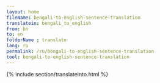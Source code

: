 ```yaml
---
layout: home
fileName: bengali-to-english-sentence-translation
translatein: bengali_to_english
from: bn
to: en
folderName : translate
lang: ru
permalink: /ru/bengali-to-english-sentence-translation
tool: bengali-to-english-sentence-translation
---
```

{% include section/translateinto.html %}